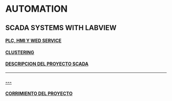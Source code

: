 # AUTOMATION


## SCADA SYSTEMS WITH LABVIEW





#### [PLC, HMI Y WED SERVICE](https://github.com/ErickLopC/HMI-Y-WED-SERVICE)


#### [CLUSTERING](https://github.com/ErickLopC/aplica_cluster_lwith_abview)

#### [DESCRIPCION DEL PROYECTO SCADA](https://github.com/ErickLopC/IMPLMENTA_SIS_SCADA/blob/main/README.md)
----
#### [--- ](https://github.com/ErickLopC/PENDIENTES_PLC/tree/main)


#### [CORRIMIENTO DEL PROYECTO](https://github.com/ErickLopC/PENDIENTES_PLC/tree/main)
